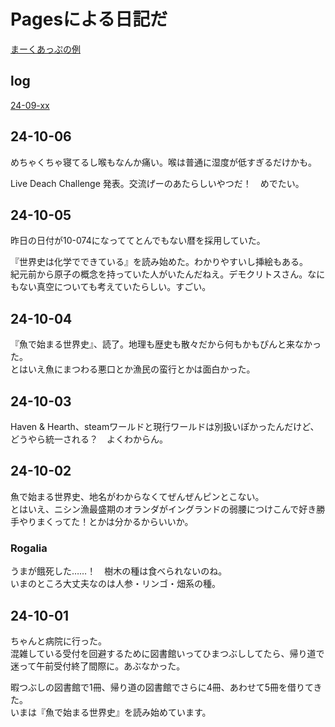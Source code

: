 # Pagesによる日記だ
[まーくあっぷの例](https://docs.kkgithub.com/ja/get-started/writing-on-github/getting-started-with-writing-and-formatting-on-github/basic-writing-and-formatting-syntax#lists)

## log
[24-09-xx](./2409.md)

## 24-10-06
めちゃくちゃ寝てるし喉もなんか痛い。喉は普通に湿度が低すぎるだけかも。

Live Deach Challenge 発表。交流げーのあたらしいやつだ！　めでたい。

## 24-10-05
昨日の日付が10-074になっててとんでもない暦を採用していた。

『世界史は化学でできている』を読み始めた。わかりやすいし挿絵もある。  
紀元前から原子の概念を持っていた人がいたんだねえ。デモクリトスさん。なにもない真空についても考えていたらしい。すごい。

## 24-10-04
『魚で始まる世界史』、読了。地理も歴史も散々だから何もかもぴんと来なかった。  
とはいえ魚にまつわる悪口とか漁民の蛮行とかは面白かった。

## 24-10-03
Haven & Hearth、steamワールドと現行ワールドは別扱いぽかったんだけど、どうやら統一される？　よくわからん。

## 24-10-02
魚で始まる世界史、地名がわからなくてぜんぜんピンとこない。  
とはいえ、ニシン漁最盛期のオランダがイングランドの弱腰につけこんで好き勝手やりまくってた！とかは分かるからいいか。

### Rogalia
うまが餓死した……！　樹木の種は食べられないのね。  
いまのところ大丈夫なのは人参・リンゴ・畑系の種。

## 24-10-01
ちゃんと病院に行った。  
混雑している受付を回避するために図書館いってひまつぶししてたら、帰り道で迷って午前受付終了間際に。あぶなかった。

暇つぶしの図書館で1冊、帰り道の図書館でさらに4冊、あわせて5冊を借りてきた。  
いまは『魚で始まる世界史』を読み始めています。
